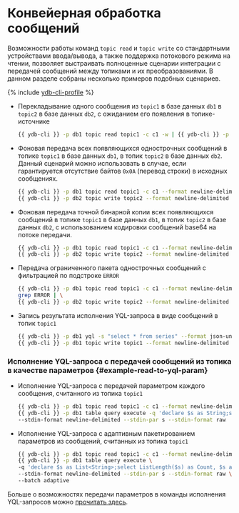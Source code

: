 # Конвейерная обработка сообщений

Возможности работы команд `topic read` и `topic write` со стандартными устройствами ввода/вывода, а также поддержка потокового режима на чтении, позволяет выстраивать полноценные сценарии интеграции с передачей сообщений между топиками и их преобразованиями. В данном разделе собраны несколько примеров подобных сценариев.

{% include [ydb-cli-profile](../../_includes/ydb-cli-profile.md) %}

* Перекладывание одного сообщения из `topic1` в базе данных `db1` в `topic2` в базе данных `db2`, с ожиданием его появления в топике-источнике

  ```bash
  {{ ydb-cli }} -p db1 topic read topic1 -c c1 -w | {{ ydb-cli }} -p db2 topic write topic2 
  ```

* Фоновая передача всех появляющихся однострочных сообщений в топике `topic1` в базе данных `db1`, в топик `topic2` в базе данных `db2`. Данный сценарий можно использовать в случае, если гарантируется отсутствие байтов `0x0A` (перевод строки) в исходных сообщениях.

  ```bash
  {{ ydb-cli }} -p db1 topic read topic1 -c c1 --format newline-delimited -w | \
  {{ ydb-cli }} -p db2 topic write topic2 --format newline-delimited
  ```

* Фоновая передача точной бинарной копии всех появляющихся сообщений в топике `topic1` в базе данных `db1`, в топик `topic2` в базе данных `db2`, с использованием кодировки сообщений base64 на потоке передачи.

  ```bash
  {{ ydb-cli }} -p db1 topic read topic1 -c c1 --format newline-delimited -w --transform base64 | \
  {{ ydb-cli }} -p db2 topic write topic2 --format newline-delimited --transform base64
  ```

* Передача ограниченного пакета однострочных сообщений с фильтрацией по подстроке `ERROR`

  ```bash
  {{ ydb-cli }} -p db1 topic read topic1 -c c1 --format newline-delimited | \
  grep ERROR | \
  {{ ydb-cli }} -p db2 topic write topic2 --format newline-delimited
  ```

* Запись результата исполнения YQL-запроса в виде сообщений в топик `topic1`

  ```bash
  {{ ydb-cli }} -p db1 yql -s "select * from series" --format json-unicode | \
  {{ ydb-cli }} -p db1 topic write topic1 --format newline-delimited
  ```

### Исполнение YQL-запроса с передачей сообщений из топика в качестве параметров {#example-read-to-yql-param}

* Исполнение YQL-запроса с передачей параметром каждого сообщения, считанного из топика `topic1`

  ```bash
  {{ ydb-cli }} -p db1 topic read topic1 -c c1 --format newline-delimited -w | \
  {{ ydb-cli }} -p db1 table query execute -q 'declare $s as String;select Len($s) as Bytes' \
  --stdin-format newline-delimited --stdin-par s --stdin-format raw
  ```

* Исполнение YQL-запроса с адаптивным пакетированием параметров из сообщений, считанных из топика `topic1`

  ```bash
  {{ ydb-cli }} -p db1 topic read topic1 -c c1 --format newline-delimited -w | \
  {{ ydb-cli }} -p db1 table query execute \
  -q 'declare $s as List<String>;select ListLength($s) as Count, $s as Items' \
  --stdin-format newline-delimited --stdin-par s --stdin-format raw \
  --batch adaptive
  ```

Больше о возможностях передачи параметров в команды исполнения YQL-запросов можно [прочитать здесь](yql-query-parameters.md).